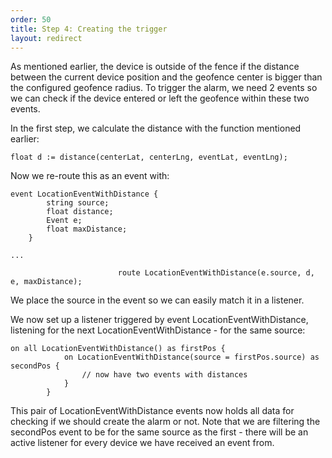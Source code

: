 ```yaml
---
order: 50
title: Step 4: Creating the trigger
layout: redirect
---
```


As mentioned earlier, the device is outside of the fence if the distance between the current device position and the geofence center is bigger than the configured geofence radius. To trigger the alarm, we need 2 events so we can check if the device entered or left the geofence within these two events.

In the first step, we calculate the distance with the function mentioned earlier:

	float d := distance(centerLat, centerLng, eventLat, eventLng);
	
Now we re-route this as an event with:

	event LocationEventWithDistance {
			string source;
			float distance;
			Event e;
			float maxDistance;
		}
	
	...
	
							route LocationEventWithDistance(e.source, d, e, maxDistance);


We place the source in the event so we can easily match it in a listener.

We now set up a listener triggered by event LocationEventWithDistance, listening for the next LocationEventWithDistance - for the same source:

	on all LocationEventWithDistance() as firstPos {
				on LocationEventWithDistance(source = firstPos.source) as secondPos {
					// now have two events with distances
				}
			}

This pair of LocationEventWithDistance events now holds all data for checking if we should create the alarm or not. Note that we are filtering the secondPos event to be for the same source as the first - there will be an active listener for every device we have received an event from.

